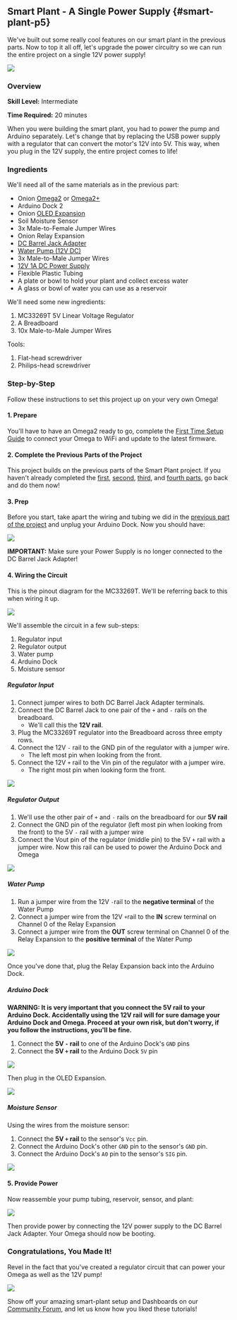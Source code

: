 ## Smart Plant - A Single Power Supply {#smart-plant-p5}

We've built out some really cool features on our smart plant in the previous parts. Now to top it all off, let's upgrade the power circuitry so we can run the entire project on a single 12V power supply!

<!-- // DONE: include a photo of the final result -->
![](./img/smart-plant-p5-completed.jpg)

### Overview

**Skill Level:** Intermediate

**Time Required:** 20 minutes

When you were building the smart plant, you had to power the pump and Arduino separately. Let's change that by replacing the USB power supply with a regulator that can convert the motor's 12V into 5V. This way, when you plug in the 12V supply, the entire project comes to life!

### Ingredients

We'll need all of the same materials as in the previous part:

<!-- // DONE: add ingredients from smart plant p4 once all of those are done -->
* Onion [Omega2](https://onion.io/store/omega2/) or [Omega2+](https://onion.io/store/omega2p/)
* Arduino Dock 2
* Onion [OLED Expansion](https://onion.io/store/oled-expansion/)
* Soil Moisture Sensor
* 3x Male-to-Female Jumper Wires
* Onion Relay Expansion
* [DC Barrel Jack Adapter](https://www.amazon.com/gp/product/B00ZGDF7AY/ref=as_li_tl?ie=UTF8&camp=1789&creative=9325&creativeASIN=B00ZGDF7AY&linkCode=as2&tag=onion0e-20&linkId=5d39734cc06c3916099832cb4748a245)
* [Water Pump (12V DC)](http://www.canadarobotix.com/index.php?route=product/search&search=pump)
* 3x Male-to-Male Jumper Wires
* [12V 1A DC Power Supply](https://www.amazon.com/gp/product/B019X3XVWS/ref=as_li_tl?ie=UTF8&camp=1789&creative=9325&creativeASIN=B019X3XVWS&linkCode=as2&tag=onion0e-20&linkId=7e3fcbbeb2bf474a33f4d68a7413fc21)
* Flexible Plastic Tubing
* A plate or bowl to hold your plant and collect excess water
* A glass or bowl of water you can use as a reservoir

We'll need some new ingredients:

1. MC33269T 5V Linear Voltage Regulator
1. A Breadboard
1. 10x Male-to-Male Jumper Wires

Tools:

1. Flat-head screwdriver
1. Philips-head screwdriver


### Step-by-Step

Follow these instructions to set this project up on your very own Omega!

#### 1. Prepare

You'll have to have an Omega2 ready to go, complete the [First Time Setup Guide](https://docs.onion.io/omega2-docs/first-time-setup.html) to connect your Omega to WiFi and update to the latest firmware.


#### 2. Complete the Previous Parts of the Project

This project builds on the previous parts of the Smart Plant project. If you haven't already completed the [first](#smart-plant-p1), [second](#smart-plant-p2), [third](#smart-plant-p3), and [fourth parts](#smart-plant-p4), go back and do them now!

#### 3. Prep

Before you start, take apart the wiring and tubing we did in the [previous part of the project](#smart-plant-p4) and unplug your Arduino Dock. Now you should have:

<!-- // DONE: a photo of ALL of the components on a desk: Arduino Dock w/ omega and moisture sensor plugged in, OLED Exp, Relay Exp, dc barrel jack adapter, voltage regulator, breadboard, water pump, bunch of jumper wires -->

![](./img/smart-plant-p5-ingredients.jpg)

**IMPORTANT:** Make sure your Power Supply is no longer connected to the DC Barrel Jack Adapter!

#### 4. Wiring the Circuit

<!-- // DONE: embellish the text of the steps -->

<!-- // DONE: add photos for logical places in the steps (note: the steps don't have to be in a list, can just be broken up with photos) -->

This is the pinout diagram for the MC33269T. We'll be referring back to this when wiring it up.

![](./img/smart-plant-p5-0-circuit-planning-1-regulator.png)

<!-- // DONE: find a good spot for the image above -->

We'll assemble the circuit in a few sub-steps:

1. Regulator input
1. Regulator output
1. Water pump
1. Arduino Dock
1. Moisture sensor

##### Regulator Input

1. Connect jumper wires to both DC Barrel Jack Adapter terminals.
1. Connect the DC Barrel Jack to one pair of the `+` and `-` rails on the breadboard.
    * We'll call this the **12V rail**.
1. Plug the MC33269T regulator into the Breadboard across three empty rows.
1. Connect the 12V `-` rail to the GND pin of the regulator with a jumper wire.
    * The left most pin when looking from the front.
1. Connect the 12V `+` rail to the Vin pin of the regulator with a jumper wire.
    * The right most pin when looking form the front.

![](./img/smart-plant-p5-wiring-01.jpg)

##### Regulator Output

1. We'll use the other pair of `+` and `-` rails on the breadboard for our **5V rail**
1. Connect the GND pin of the regulator (left most pin when looking from the front) to the 5V `-` rail with a jumper wire
1. Connect the Vout pin of the regulator (middle pin) to the 5V `+` rail with a jumper wire. Now this rail can be used to power the Arduino Dock and Omega

![](./img/smart-plant-p5-wiring-02.jpg)

##### Water Pump

1. Run a jumper wire from the 12V `-`rail to the **negative terminal** of the Water Pump
1. Connect a jumper wire from the 12V `+`rail to the **IN** screw terminal on Channel 0 of the Relay Expansion
1. Connect a jumper wire from the **OUT** screw terminal on Channel 0 of the Relay Expansion to the **positive terminal** of the Water Pump

![](./img/smart-plant-p5-wiring-03.jpg)

Once you've done that, plug the Relay Expansion back into the Arduino Dock.

##### Arduino Dock

**WARNING: It is very important that you connect the 5V rail to your Arduino Dock. Accidentally using the 12V rail will for sure damage your Arduino Dock and Omega. Proceed at your own risk, but don't worry, if you follow the instructions, you'll be fine.**

1. Connect the **5V `-` rail** to one of the Arduino Dock's `GND` pins
1. Connect the **5V `+` rail** to the Arduino Dock `5V` pin

![](./img/smart-plant-p5-wiring-04.jpg)

Then plug in the OLED Expansion.

![](./img/smart-plant-p5-wiring-05.jpg)

##### Moisture Sensor

Using the wires from the moisture sensor:

1. Connect the **5V `+` rail** to the sensor's `Vcc` pin.
1. Connect the Arduino Dock's other `GND` pin to the sensor's `GND` pin.
1. Connect the Arduino Dock's `A0` pin to the sensor's `SIG` pin.

<!-- // DONE: photo -->
![](./img/smart-plant-p5-wiring-06.jpg)

#### 5. Provide Power

Now reassemble your pump tubing, reservoir, sensor, and plant:

<!-- // DONE: photo -->
![](./img/smart-plant-p5-assembled.jpg)


Then provide power by connecting the 12V power supply to the DC Barrel Jack Adapter. Your Omega should now be booting.

### Congratulations, You Made It!

Revel in the fact that you've created a regulator circuit that can power your Omega as well as the 12V pump!

<!-- // DONE: photo, finally completed -->
![](./img/smart-plant-p5-completed.jpg)

Show off your amazing smart-plant setup and Dashboards on our [Community Forum](https://community.onion.io/category/1/projects), and let us know how you liked these tutorials!
